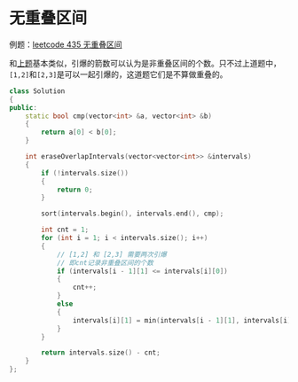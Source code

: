 # 无重叠区间

例题：[leetcode 435 无重叠区间](https://leetcode.cn/problems/non-overlapping-intervals/description/)

和[上题](../用最少数量的箭引爆气球/)基本类似，引爆的箭数可以认为是非重叠区间的个数。只不过上道题中，`[1,2]`和`[2,3]`是可以一起引爆的，这道题它们是不算做重叠的。

```cpp
class Solution
{
public:
    static bool cmp(vector<int> &a, vector<int> &b)
    {
        return a[0] < b[0];
    }

    int eraseOverlapIntervals(vector<vector<int>> &intervals)
    {
        if (!intervals.size())
        {
            return 0;
        }

        sort(intervals.begin(), intervals.end(), cmp);

        int cnt = 1;
        for (int i = 1; i < intervals.size(); i++)
        {
            // [1,2] 和 [2,3] 需要两次引爆
            // 即cnt记录非重叠区间的个数
            if (intervals[i - 1][1] <= intervals[i][0])
            {
                cnt++;
            }
            else
            {
                intervals[i][1] = min(intervals[i - 1][1], intervals[i][1]);
            }
        }

        return intervals.size() - cnt;
    }
};
```
